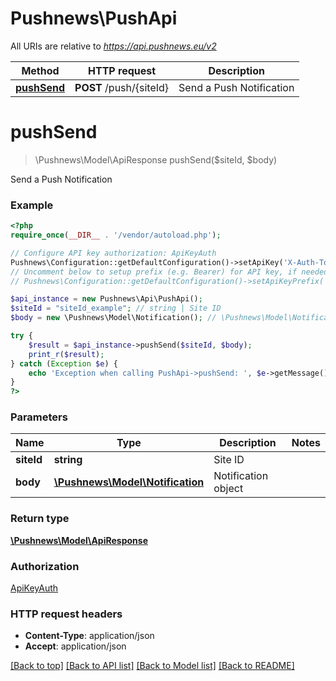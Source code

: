 # Pushnews\PushApi

All URIs are relative to *https://api.pushnews.eu/v2*

Method | HTTP request | Description
------------- | ------------- | -------------
[**pushSend**](PushApi.md#pushSend) | **POST** /push/{siteId} | Send a Push Notification


# **pushSend**
> \Pushnews\Model\ApiResponse pushSend($siteId, $body)

Send a Push Notification

### Example
```php
<?php
require_once(__DIR__ . '/vendor/autoload.php');

// Configure API key authorization: ApiKeyAuth
Pushnews\Configuration::getDefaultConfiguration()->setApiKey('X-Auth-Token', 'YOUR_API_KEY');
// Uncomment below to setup prefix (e.g. Bearer) for API key, if needed
// Pushnews\Configuration::getDefaultConfiguration()->setApiKeyPrefix('X-Auth-Token', 'Bearer');

$api_instance = new Pushnews\Api\PushApi();
$siteId = "siteId_example"; // string | Site ID
$body = new \Pushnews\Model\Notification(); // \Pushnews\Model\Notification | Notification object

try {
    $result = $api_instance->pushSend($siteId, $body);
    print_r($result);
} catch (Exception $e) {
    echo 'Exception when calling PushApi->pushSend: ', $e->getMessage(), PHP_EOL;
}
?>
```

### Parameters

Name | Type | Description  | Notes
------------- | ------------- | ------------- | -------------
 **siteId** | **string**| Site ID |
 **body** | [**\Pushnews\Model\Notification**](../Model/\Pushnews\Model\Notification.md)| Notification object |

### Return type

[**\Pushnews\Model\ApiResponse**](../Model/ApiResponse.md)

### Authorization

[ApiKeyAuth](../../README.md#ApiKeyAuth)

### HTTP request headers

 - **Content-Type**: application/json
 - **Accept**: application/json

[[Back to top]](#) [[Back to API list]](../../README.md#documentation-for-api-endpoints) [[Back to Model list]](../../README.md#documentation-for-models) [[Back to README]](../../README.md)

